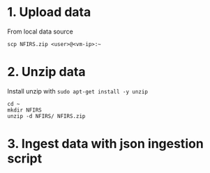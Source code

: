 # 1. Upload data
   From local data source
   ```
   scp NFIRS.zip <user>@<vm-ip>:~
   ```
# 2. Unzip data  
   Install unzip with `sudo apt-get install -y unzip`
   ```
   cd ~
   mkdir NFIRS
   unzip -d NFIRS/ NFIRS.zip
   ```
# 3. Ingest data with json ingestion script
